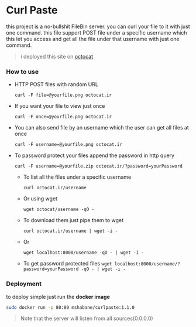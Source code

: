 # Curl Paste

this project is a no-bullshit FileBin server.
you can curl your file to it with just one command.
this file support POST file under a specific username which this let you
access and get all the file under that username with just one command.

> i deployed this site on [octocat](https://octocat.ir/)

### How to use

- HTTP POST files with random URL

    `curl -F file=@yourfile.png octocat.ir`

- If you want your file to view just once

    `curl -F once=@yourfile.png octocat.ir`

- You can also send file by an username which the user can get all files at once

    `curl -F username=@yourfile.png octocat.ir`

- To password protect your files append the password in http query

    `curl -F username=@yourfile.zip octocat.ir/?password=yourPassword`

    - To list all the files under a specific username
    
        `curl octocat.ir/username`
        
    - Or using wget
    
        `wget octocat/username -qO -`
        
    - To download them just pipe them to wget
    
        `curl octocat.ir/username | wget -i -`
        
    - Or
    
        `wget localhost:8000/username -qO - | wget -i -`

    - To get password protected files
        `wget localhost:8000/username/?password=yourPassword -qO - | wget -i -`

### Deployment

to deploy simple just run the **docker image**

```bash
sudo docker run -p 80:80 mshabane/curlpaste:1.1.0
```


> Note that the server will listen from all sources(0.0.0.0)
